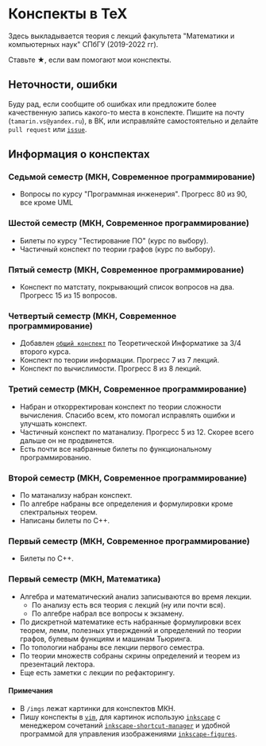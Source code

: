 # Конспекты в TeX
Здесь выкладывается теория с лекций факультета "Математики и компьютерных наук" СПбГУ (2019-2022 гг).

Ставьте <bold style='font-size=16pt'>★</bold>, если вам помогают мои конспекты.

## Неточности, ошибки
Буду рад, если сообщите об ошибках или предложите более качественную запись какого-то места в конспекте.
Пишите на почту (`tamarin.vs@yandex.ru`), в ВК, или исправляйте самостоятельно и делайте `pull request` или [`issue`](https://github.com/tamarinvs19/theory_university/issues/new/choose).

## Информация о конспектах

### Седьмой семестр (MКН, Современное программирование)
* Вопросы по курсу "Программная инженерия". Прогресс 80 из 90, все кроме UML

### Шестой семестр (MКН, Современное программирование)
* Билеты по курсу "Тестирование ПО" (курс по выбору).
* Частичный конспект по теории графов (курс по выбору).

### Пятый семестр (МКН, Современное программирование)
* Конспект по матстату, покрывающий список вопросов на два. Прогресс 15 из 15 вопросов.

### Четвертый семестр (МКН, Современное программирование)
* Добавлен [`общий конспект`](https://github.com/tamarinvs19/theory_university/blob/master/merge_ti/master.pdf) по Теоретической Информатике за 3/4 второго курса.
* Конспект по теории информации. Прогресс 7 из 7 лекций.
* Конспект по вычислимости. Прогресс 8 из 8 лекций.

### Третий семестр (МКН, Современное программирование)
* Набран и откорректирован конспект по теории сложности вычисления. Спасибо всем, кто помогал исправлять ошибки и улучшать конспект.
* Частичный конспект по матанализу. Прогресс 5 из 12. Скорее всего дальше он не продвинется.
* Есть почти все набранные билеты по функциональному программированию.

### Второй семестр (МКН, Современное программирование)
* По матанализу набран конспект.
* По алгебре набраны все определения и формулировки кроме спектральных теорем.
* Написаны билеты по С++.

### Первый семестр (МКН, Современное программирование)
*  Билеты по С++.

### Первый семестр (МКН, Математика)
* Алгебра и математический анализ записываются во время лекции. 
  - По анализу есть вся теория с лекций (ну или почти вся).
  - По алгебре набрал все вопросы к экзамену.
* По дискретной математике есть набранные формулировки всех теорем, лемм, полезных утверждений и определений по теории графов, булевым функциям и машинам Тьюринга.
* По топологии набраны все лекции первого семестра.
* По теории множеств собраны скрины определений и теорем из презентаций лектора.
* Еще есть заметки с лекции по рефакторингу.

#### Примечания
* В `/imgs` лежат картинки для конспектов МКН.
* Пишу конспекты в [`vim`](https://www.vim.org), для картинок использую [`inkscape`](https://inkscape.org) с менеджером сочетаний [`inkscape-shortcut-manager`](https://github.com/gillescastel/inkscape-shortcut-manager) и удобной программой для управления изображениями [`inkscape-figures`](https://github.com/gillescastel/inkscape-figures).
